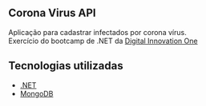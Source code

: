 ## Corona Virus API
Aplicação para cadastrar infectados por corona vírus. <br>
Exercício do bootcamp de .NET da [Digital Innovation One](https://web.digitalinnovation.one/)

## Tecnologias utilizadas
* [.NET](https://dotnet.microsoft.com/)
* [MongoDB](https://www.mongodb.com/cloud/atlas)

